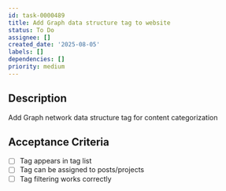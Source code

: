 ```yaml
---
id: task-0000489
title: Add Graph data structure tag to website
status: To Do
assignee: []
created_date: '2025-08-05'
labels: []
dependencies: []
priority: medium
---
```


## Description

Add Graph network data structure tag for content categorization

## Acceptance Criteria

- [ ] Tag appears in tag list
- [ ] Tag can be assigned to posts/projects
- [ ] Tag filtering works correctly
